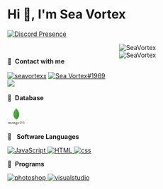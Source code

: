 # Hi 👋, I'm Sea Vortex

[![Discord Presence](https://lanyard-profile-readme.vercel.app/api/728360891644641303 )](https://discord.com/users/728360891644641303) <p><img align="right" width="50%" src="https://github-readme-stats.vercel.app/api/top-langs?username=seavortex&theme=dark&show_icons=true&locale=en&layout=compact" alt="SeaVortex"  /></p><p>&nbsp;<img align="right" width="50%" src="https://github-readme-stats.vercel.app/api?username=SeaVortex&theme=dark&show_icons=true&locale=en" alt="SeaVortex"  ></p>
                  
🔗 &nbsp;**Contact with me**
<p align="left">
<a href="https://instagram.com/seavortexx" target="blank"><img align="center" src="https://img.shields.io/badge/Instagram%20-ff0072.svg?&style=for-the-badge&logo=instagram&logoColor=white" alt="seavortexx" height="30" /></a>
<a href="https://discord.gg/devmind" target="blank"><img align="center" src="https://img.shields.io/badge/DevMind-8EA1E1?style=for-the-badge&logo=discord" alt="Sea Vortex#1969" height="30"/></a>
</br><img src="https://komarev.com/ghpvc/?username=SeaVortex&color=dc143c"/>

🔗 &nbsp;**Database**
<p align="left">
<a href="https://www.mongodb.com" target="_blank"> <img src="https://raw.githubusercontent.com/devicons/devicon/master/icons/mongodb/mongodb-original-wordmark.svg" alt="mongodb" width="40" height="40"/> </a>
  
🔗 &nbsp; **Software Languages**
<p align="left">  
<a href="#" target="_blank"> <img src="https://upload.wikimedia.org/wikipedia/commons/thumb/9/99/Unofficial_JavaScript_logo_2.svg/2048px-Unofficial_JavaScript_logo_2.svg.png" alt="JavaScript" width="40" height="40"/> </a>
<a href="#" target="_blank"> <img src="https://cdn-icons-png.flaticon.com/512/732/732212.png" alt="HTML" width="40" height="40"/> </a>
<a href="#" target="_blank"> <img src="http://imajans.com.tr/blog/wp-content/uploads/2015/02/html5.png" alt="css" width="40" height="40"/> </a>
  
🔗 &nbsp;**Programs**
<p align="left">
<a href="https://code.visualstudio.com/" target="_blank"> <img src="https://upload.wikimedia.org/wikipedia/commons/thumb/a/af/Adobe_Photoshop_CC_icon.svg/1051px-Adobe_Photoshop_CC_icon.svg.png" alt="photoshop" width="40" height="40"/> </a>
<a href="https://www.photoshop.com/en" target="_blank"> <img src="https://upload.wikimedia.org/wikipedia/commons/thumb/9/9a/Visual_Studio_Code_1.35_icon.svg/2048px-Visual_Studio_Code_1.35_icon.svg.png" alt="visualstudio" width="40" height="40"/> </a>

